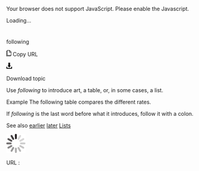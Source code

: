 Your browser does not support JavaScript. Please enable the Javascript.

Loading...

# 

following

![Copy URL](following_files/Copy.png)
Copy URL

![Download](following_files/Download.png)

Download topic

Use *following* to introduce art, a table, or, in some cases, a list.

Example The following table compares the different rates.

If *following* is the last word before what it introduces, follow it with a colon.

See also [
earlier](https://worldready.cloudapp.net/Styleguide/Read?id=2700&topicid=32559)
[later](https://worldready.cloudapp.net/Styleguide/Read?id=2700&topicid=32560)
[Lists](https://worldready.cloudapp.net/Styleguide/Read?id=2700&topicid=36412)

![In progress](following_files/activity-large.gif)

URL :
